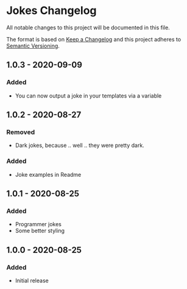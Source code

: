 # Jokes Changelog

All notable changes to this project will be documented in this file.

The format is based on [Keep a Changelog](http://keepachangelog.com/) and this project adheres to [Semantic Versioning](http://semver.org/).

## 1.0.3 - 2020-09-09
### Added
- You can now output a joke in your templates via a variable

## 1.0.2 - 2020-08-27
### Removed
- Dark jokes, because .. well .. they were pretty dark.

### Added
- Joke examples in Readme

## 1.0.1 - 2020-08-25
### Added
- Programmer jokes
- Some better styling

## 1.0.0 - 2020-08-25
### Added
- Initial release
